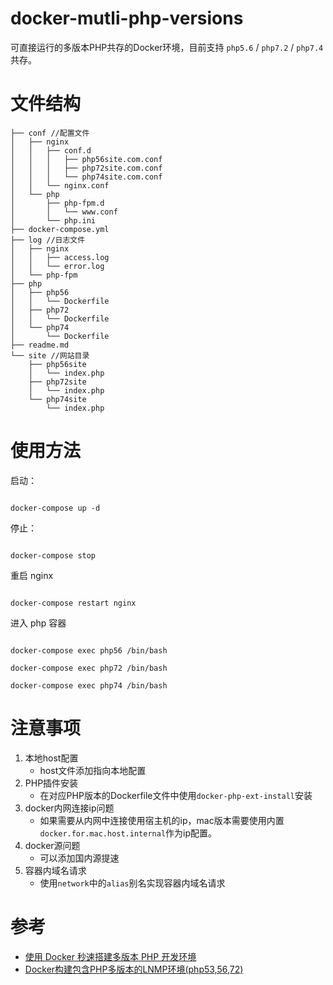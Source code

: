 
# docker-mutli-php-versions

可直接运行的多版本PHP共存的Docker环境，目前支持 `php5.6` / `php7.2` / `php7.4` 共存。

# 文件结构

```
├── conf //配置文件
│   ├── nginx
│   │   ├── conf.d
│   │   │   ├── php56site.com.conf
│   │   │   ├── php72site.com.conf
│   │   │   └── php74site.com.conf
│   │   └── nginx.conf
│   └── php
│       ├── php-fpm.d
│       │   └── www.conf
│       └── php.ini
├── docker-compose.yml
├── log //日志文件
│   ├── nginx
│   │   ├── access.log
│   │   └── error.log
│   └── php-fpm
├── php
│   ├── php56
│   │   └── Dockerfile
│   ├── php72
│   │   └── Dockerfile
│   └── php74
│       └── Dockerfile
├── readme.md
└── site //网站目录
    ├── php56site
    │   └── index.php
    ├── php72site
    │   └── index.php
    └── php74site
        └── index.php
```

# 使用方法

启动：

```shell script

docker-compose up -d

```

停止：

```shell script

docker-compose stop

```

重启 nginx

```shell script

docker-compose restart nginx

```

进入 php 容器
```

docker-compose exec php56 /bin/bash

docker-compose exec php72 /bin/bash

docker-compose exec php74 /bin/bash
```
# 注意事项

1. 本地host配置
    - host文件添加指向本地配置
2. PHP插件安装
    - 在对应PHP版本的Dockerfile文件中使用`docker-php-ext-install`安装
3. docker内网连接ip问题
    - 如果需要从内网中连接使用宿主机的ip，mac版本需要使用内置`docker.for.mac.host.internal`作为ip配置。
4. docker源问题
    - 可以添加国内源提速
5. 容器内域名请求
    - 使用`network`中的`alias`别名实现容器内域名请求

# 参考

- [使用 Docker 秒速搭建多版本 PHP 开发环境](https://juejin.cn/post/6980576111818194957)
- [Docker构建包含PHP多版本的LNMP环境(php53,56,72)](https://0ne.store/2018/01/13/docker-compose-lnmp-multi-php-version/)
